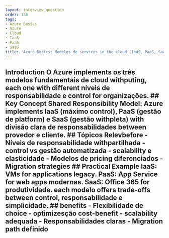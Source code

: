 ```yaml
---
layout: interview_question
order: 126
tags:
- Azure Basics
- Azure
- Cloud
- IaaS
- PaaS
- SaaS
title: 'Azure Basics: Modelos de services in the cloud (IaaS, PaaS, SaaS) no Azure'
---
```


## Introduction O Azure implements os três modelos fundamentais de cloud withputing, each one with different níveis de responsabilidade e control for organizações. ## Key Concept **Shared Responsibility Model**: Azure implements IaaS (máximo control), PaaS (gestão de platform) e SaaS (gestão withpleta) with divisão clara de responsabilidades between provedor e cliente. ## Tópicos Relevbefore - Níveis de responsabilidade withpartilhada - control vs gestão automatizada - scalability e elasticidade - Modelos de pricing diferenciados - Migration strategies ## Practical Example IaaS: VMs for applications legacy. PaaS: App Service for web apps modernas. SaaS: Office 365 for produtividade. each modelo offers trade-offs between control, responsabilidade e simplicidade. ## benefits - Flexibilidade de choice - optimizesção cost-benefit - scalability adequada - Responsabilidades claras - Migration path definido